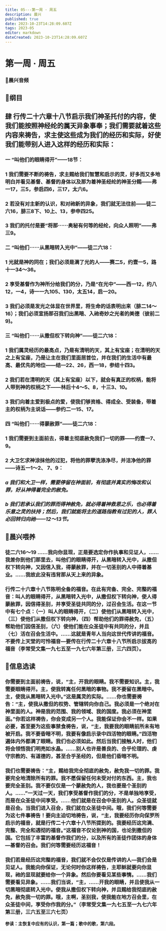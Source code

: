 ```yaml
---
title: 05---第一周 · 周五
description: 晨兴
published: true
date: 2023-10-23T14:28:09.607Z
tags: 2023-05
editor: markdown
dateCreated: 2023-10-23T14:28:09.607Z
---
```


# 第一周 · 周五
### 🎵晨兴音频

## 📖纲目

## 肆  行传二十六章十八节启示我们神圣托付的内容，使我们能按照神经纶的属天异象事奉；我们需要就着这些内容来祷告，求主使这些成为我们的经历和实际，好使我们能带别人进入这样的经历和实际：

### 一  “叫他们的眼睛得开”——18节：

### 1  我们需要不断的祷告，求主赐给我们智慧和启示的灵，好多而又多地明白并看见基督、基督的身体以及那为着神圣经纶的神圣分赐——弗一17，三5，参启四6，三17，太六6。

### 2  若没有对主新的认识，和对祂新的异象，我们就无法往前——徒二六16，腓三8下、10上、13，参申四25。

### 3  我们的托付是要“将那⋯⋯奥秘有何等的经纶，向众人照明”——弗三9。

### 二  “叫他们⋯⋯从黑暗转入光中”——徒二六18：

### 1  光就是神的同在；我们必须是满了光的人——赛二5，约壹一5，路十一34～36。

### 2  享受基督作为神所分给我们的分，乃是“在光中”——西一12，约八12，一4，诗一一九105、130，太五14，启一20。

### 3  我们必须是发光之体显在世界里，将生命的话表明出来（腓二14～16）；我们必须宣扬那召我们出黑暗、入祂奇妙之光者的美德（彼前二9)。

### 三  “叫他们⋯⋯从撒但权下转向神”——徒二六18：

### 1  我们属灵经历的最高点，乃是有清明的天，其上有宝座；在清明的天之上有宝座，乃是让主在我们里面居首位，并在我们的生活中有最高、最优先的地位——结—22、26，西一18，参结十四3。

### 2  我们若在清明的天（其上有宝座）以下，就会有真正的权柄，能将人带到神的权柄之下——林后十4～5、8，十三3、10。

### 3  我们向着主爱到极点的爱，使我们够资格、得成全、受装备，带着主的权柄为主说话——参约二一15、17。

### 四   “叫他们⋯⋯得蒙赦罪”——徒二六18：

### 1  我们需要到主面前去，得着主彻底赦免我们一切的罪——约壹一7、9。

### 2  大卫乞求神涂抹他的过犯，将他的罪孽洗涤净尽，并洁净他的罪——诗五一1～2、 7、9：

### *a  我们和大卫一样，需要停留在神面前，有彻底并真实的悔改和认罪，好从神得着完全的赦免。*

### *b  我们若承认我们的罪而得神赦免，就必得着神救恩之乐，也必得着乐意之灵的扶持；然后，我们就能将主的道路指教有过犯的人，罪人必回转归向祂——12～13节。*

## 📖晨兴喂养

### **徒二六16～19    ……我向你显现，正是要选定你作执事和见证人，……我差你到他们那里去，叫他们的眼睛得开，从黑暗转入光中，从撒但权下转向神，又因信入我，得蒙赦罪，并在一切圣别的人中得着基业。……我故此没有违背那从天上来的异象。**

### 行传二十六章十八节陈明全备的福音。在此有完备、完全、完整的福音：叫人的眼睛得开，从黑暗转入光中，从撒但权下转向神，使人得蒙赦罪，因信得圣别，并享受圣徒共同的分，过召会生活。在这一节中有七个点：（一）叫人的眼睛得开，（二）使他们从黑暗转入光中，（三）使他们从撒但权下转向神，（四）帮助他们的罪得赦免，（五）帮助他们因信圣别，（六）使他们能在众圣徒中有共同的分，并且（七）活在召会生活中。……这就是青年人当向这世代传讲的福音。不要传上天堂的可怜福音—要传在行传二十六章十八节所启示拔高的福音（李常受文集一九七五至一九七六年第三册，三六四页）。

## 📖信息选读

### 你需要到主面前祷告，说，“主，开我的眼睛。我不需要知识。主，我需要眼睛得开。主，使我转离任何黑暗的事物。我不要留在黑暗中。主，使我从黑暗转入光中。”这是属灵的实际。……你也需要祷告：“主，使我从撒但的权势、管辖转向你自己。我必须是一个绝对在神里面的人。神是我的范围、我的领域、我的国度。我必须在神里面。”你若这样祷告，你会变成另一个人。我能保证你会不一样。如果必要，甚至要为这些事禁食祷告，说，“主，我要我的眼睛前所未有地被开启。我不要昏暗不明，我要有像启示录中四活物的眼睛。”四活物遍体内外都满了眼睛。我们也必须如此。然后当我们接触人时，他们将会领悟我们明亮如水晶。……别人也许是善良的、合乎伦理的、虔守宗教的、有道德的，甚至合乎圣经的，但是他们昏暗不明。

### 我们也需要祷告：“主，赐给我完全彻底的赦免，赦免我一切的罪。我要完全地清除所有的罪。我不愿保留任何未受对付的东西。主，我也要完全圣别。我不要仅仅是一个蒙赦免的人，我也要是个圣别的人。……”一天过一天，我们享受基督作我们的分，不是单独地享受，而是在众圣徒中间享受。……他们就是在召会中圣别的人。众圣徒就是召会。当我们进入召会，我们就在众圣徒中间。哦，我们何等需要为这七件事祷告！要向主迫切地祷告，说，“主，我要经历你向保罗所启示的福音，就是行传二十六章十八节所提到的。我要经历这完满、完整、完全和透彻的福音。”这福音不仅论到神的国，也论到撒但的国。它包括了丰富的基督作我们的分，以及所有的圣徒作团体的身体—基督的召会。我们何等需要经历这福音！

### 我们若是经历这完整的福音，我们就不会仅仅是传讲的人—我们会是见证人。我能向你保证，无论何时你这样祷告，主耶稣就要向你显现，祂的显现就要给你一个异象。然后你要看见某些事情。……我们需要看见异象。……我们当说，“主，……开我的眼睛，并且使我从一切黑暗彻底转入光中。使我从撒但权下转向神，并且赐给我彻底的赦免，赦免我一切的罪。哦，主啊，圣别我，使我能在地方召会里，在众圣徒中间，享受你作我的分。”（李常受文集一九七五至一九七六年第三册，三六五至三六七页）

**参读：主恢复中应有的认识，第一篇；歌中的歌，第六段。**
<!-- Google tag (gtag.js) -->
<script async src="https://www.googletagmanager.com/gtag/js?id=G-1P8709Z16T"></script>
<script>
  window.dataLayer = window.dataLayer || [];
  function gtag(){dataLayer.push(arguments);}
  gtag('js', new Date());

  gtag('config', 'G-1P8709Z16T');
</script>